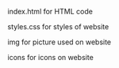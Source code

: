index.html for HTML code

styles.css for styles of website

img for picture used on website

icons for icons on website
